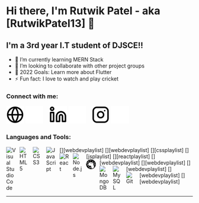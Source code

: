 # Hi there, I'm Rutwik Patel - aka [RutwikPatel13] 👋 


## I'm a 3rd year I.T student of DJSCE!!

- 🌱 I’m currently learning MERN Stack 
- 👯 I’m looking to collaborate with other project groups
- 🥅 2022 Goals: Learn more about Flutter
- ⚡ Fun fact: I love to watch and play cricket


### Connect with me:

[![website](./img/globe-light.svg)](https://rutwik.dev#gh-light-mode-only)
[![website](./img/globe-dark.svg)](https://rutwik.dev#gh-dark-mode-only)
&nbsp;&nbsp;
[![website](./img/linkedin-light.svg)](https://www.linkedin.com/in/rutwikpatel13#gh-light-mode-only)
[![website](./img/linkedin-dark.svg)](https://www.linkedin.com/in/rutwikpatel13#gh-dark-mode-only)
&nbsp;&nbsp;
[![website](./img/instagram-light.svg)](https://www.instagram.com/rutwik1313/#gh-light-mode-only)
[![website](./img/instagram-dark.svg)](https://www.instagram.com/rutwik1313/#gh-dark-mode-only)

### Languages and Tools:

[<img align="left" alt="Visual Studio Code" width="26px" style="padding-right:10px;" />][webdevplaylist]
[<img align="left" alt="HTML5" width="26px" style="padding-right:10px;" />][webdevplaylist]
[<img align="left" alt="CSS3" width="26px" style="padding-right:10px;" />][cssplaylist]
[<img align="left" alt="JavaScript" width="26px"  style="padding-right:10px;" />][jsplaylist]
[<img align="left" alt="React" width="26px" style="padding-right:10px;" />][reactplaylist]
[<img align="left" alt="Node.js" width="26px" style="padding-right:10px;" />][webdevplaylist]
[<img align="left" alt="Deno" width="26px" src="./img/deno-light.svg" style="padding-right:10px;" />][webdevplaylist]
[<img align="left" alt="MongoDB" width="26px" style="padding-right:10px;" />][webdevplaylist]
[<img align="left" alt="MySQL" width="26px"  style="padding-right:10px;" />][webdevplaylist]
[<img align="left" alt="Git" width="26px"  style="padding-right:10px;" />][webdevplaylist]
<br />
<br />

---